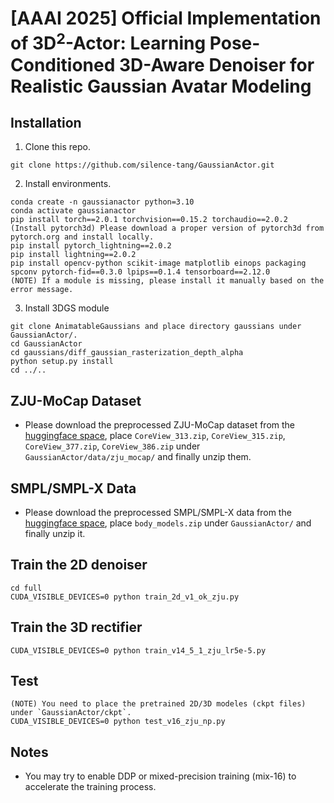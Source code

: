 # [AAAI 2025] Official Implementation of 3D$^2$-Actor: Learning Pose-Conditioned 3D-Aware Denoiser for Realistic Gaussian Avatar Modeling

## Installation
1. Clone this repo.
```
git clone https://github.com/silence-tang/GaussianActor.git
```
2. Install environments.
```
conda create -n gaussianactor python=3.10
conda activate gaussianactor
pip install torch==2.0.1 torchvision==0.15.2 torchaudio==2.0.2
(Install pytorch3d) Please download a proper version of pytorch3d from pytorch.org and install locally.
pip install pytorch_lightning==2.0.2
pip install lightning==2.0.2
pip install opencv-python scikit-image matplotlib einops packaging spconv pytorch-fid==0.3.0 lpips==0.1.4 tensorboard==2.12.0
(NOTE) If a module is missing, please install it manually based on the error message.
```
3. Install 3DGS module
```
git clone AnimatableGaussians and place directory gaussians under GaussianActor/.
cd GaussianActor
cd gaussians/diff_gaussian_rasterization_depth_alpha
python setup.py install
cd ../..
```

## ZJU-MoCap Dataset

- Please download the preprocessed ZJU-MoCap dataset from the [huggingface space](https://huggingface.co/datasets/PolarisT/zjumocap/tree/main), place `CoreView_313.zip`, `CoreView_315.zip`, `CoreView_377.zip`, `CoreView_386.zip` under `GaussianActor/data/zju_mocap/` and finally unzip them.

## SMPL/SMPL-X Data

- Please download the preprocessed SMPL/SMPL-X data from the [huggingface space](https://huggingface.co/datasets/PolarisT/zjumocap/tree/main), place `body_models.zip` under `GaussianActor/` and finally unzip it.

## Train the 2D denoiser
```
cd full
CUDA_VISIBLE_DEVICES=0 python train_2d_v1_ok_zju.py
```

## Train the 3D rectifier
```
CUDA_VISIBLE_DEVICES=0 python train_v14_5_1_zju_lr5e-5.py
```

## Test
```
(NOTE) You need to place the pretrained 2D/3D modeles (ckpt files) under `GaussianActor/ckpt`.
CUDA_VISIBLE_DEVICES=0 python test_v16_zju_np.py
```

## Notes
- You may try to enable DDP or mixed-precision training (mix-16) to accelerate the training process.


